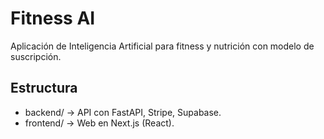 # Fitness AI

Aplicación de Inteligencia Artificial para fitness y nutrición con modelo de suscripción.

## Estructura
- backend/ → API con FastAPI, Stripe, Supabase.
- frontend/ → Web en Next.js (React).
